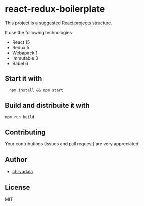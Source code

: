 # react-redux-boilerplate

This project is a suggested React projects structure.

It use the following technologies:
 - React 15
 - Redux 5
 - Webapack 1
 - Immutable 3
 - Babel 6

## Start it with
```
  npm install && npm start
```

## Build and distribuite it with
```
npm run build
```

## Contributing
Your contributions (issues and pull request) are very appreciated!

## Author
- [chrvadala](https://github.com/chrvadala)

## License
MIT
